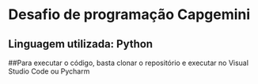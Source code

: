 # Desafio de programação Capgemini

## Linguagem utilizada: Python

##Para executar o código, basta clonar o repositório e executar no Visual Studio Code ou Pycharm
